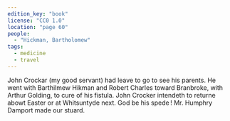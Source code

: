 ```yaml
---
edition_key: "book"
license: "CC0 1.0"
location: "page 60"
people:
  - "Hickman, Bartholomew"
tags:
  - medicine
  - travel
---
```

John Crockar (my good servant) had leave to go to see
his parents. He went with Barthilmew Hikman and Robert
Charles toward Branbroke, with Arthur Golding, to cure of his
fistula. John Crocker intendeth to returne abowt Easter or at
Whitsuntyde next. God be his spede ! Mr. Humphry Damport
made our stuard.
